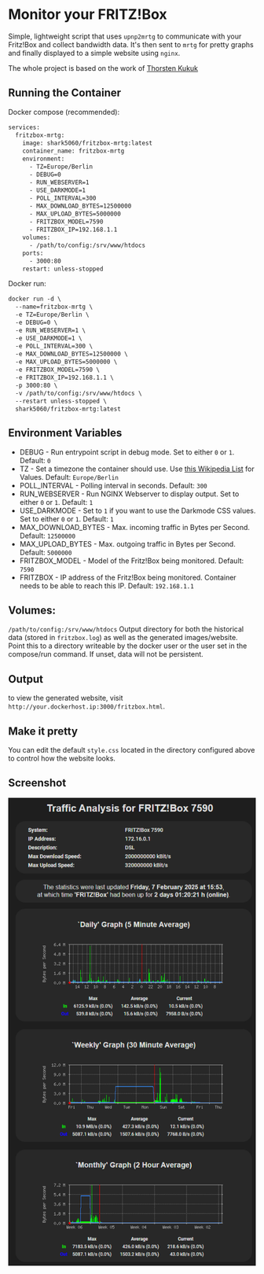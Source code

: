 # Monitor your FRITZ!Box

Simple, lightweight script that uses `upnp2mrtg` to communicate with your
Fritz!Box and collect bandwidth data. It's then sent to `mrtg` for pretty
graphs and finally displayed to a simple website using `nginx`.

The whole project is based on the work of [Thorsten Kukuk](https://github.com/thkukuk/fritzbox-monitoring/)

## Running the Container

Docker compose (recommended):
```
services:
  fritzbox-mrtg:
    image: shark5060/fritzbox-mrtg:latest
    container_name: fritzbox-mrtg
    environment:
      - TZ=Europe/Berlin
	  - DEBUG=0
	  - RUN_WEBSERVER=1
	  - USE_DARKMODE=1
	  - POLL_INTERVAL=300
	  - MAX_DOWNLOAD_BYTES=12500000
	  - MAX_UPLOAD_BYTES=5000000
	  - FRITZBOX_MODEL=7590
	  - FRITZBOX_IP=192.168.1.1
    volumes:
      - /path/to/config:/srv/www/htdocs
    ports:
      - 3000:80
    restart: unless-stopped
```

Docker run:
```
docker run -d \
  --name=fritzbox-mrtg \
  -e TZ=Europe/Berlin \
  -e DEBUG=0 \
  -e RUN_WEBSERVER=1 \
  -e USE_DARKMODE=1 \
  -e POLL_INTERVAL=300 \
  -e MAX_DOWNLOAD_BYTES=12500000 \
  -e MAX_UPLOAD_BYTES=5000000 \
  -e FRITZBOX_MODEL=7590 \
  -e FRITZBOX_IP=192.168.1.1 \
  -p 3000:80 \
  -v /path/to/config:/srv/www/htdocs \
  --restart unless-stopped \
  shark5060/fritzbox-mrtg:latest
```

## Environment Variables

- DEBUG           		- Run entrypoint script in debug mode. Set to either `0` or `1`. Default: `0`
- TZ                    - Set a timezone the container should use. Use [this Wikipedia List](https://en.wikipedia.org/wiki/List_of_tz_database_time_zones) for Values. Default: `Europe/Berlin`
- POLL_INTERVAL 		- Polling interval in seconds. Default: `300`
- RUN_WEBSERVER   		- Run NGINX Webserver to display output. Set to either `0` or `1`. Default: `1`
- USE_DARKMODE			- Set to `1` if you want to use the Darkmode CSS values. Set to either `0` or `1`. Default: `1`
- MAX_DOWNLOAD_BYTES 	- Max. incoming traffic in Bytes per Second. Default: `12500000`
- MAX_UPLOAD_BYTES      - Max. outgoing traffic in Bytes per Second. Default: `5000000`
- FRITZBOX_MODEL        - Model of the Fritz!Box being monitored. Default: `7590`
- FRITZBOX              - IP address of the Fritz!Box being monitored. Container needs to be able to reach this IP. Default: `192.168.1.1`

## Volumes:

`/path/to/config:/srv/www/htdocs`
Output directory for both the historical data (stored in `fritzbox.log`) as well as the generated images/website.
Point this to a directory writeable by the docker user or the user set in the compose/run command.
If unset, data will not be persistent.

## Output

to view the generated website, visit `http://your.dockerhost.ip:3000/fritzbox.html`.

## Make it pretty

You can edit the default `style.css` located in the directory configured above to control how the website looks.

## Screenshot

![Screenshot](Screenshot.png)